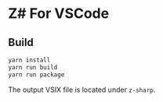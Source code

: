 # Z# For VSCode

## Build

```bash
yarn install
yarn run build
yarn run package
```

The output VSIX file is located under `z-sharp`.
